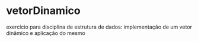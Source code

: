 # vetorDinamico
exercício para disciplina de estrutura de dados: implementação de um vetor dinâmico e aplicação do mesmo
